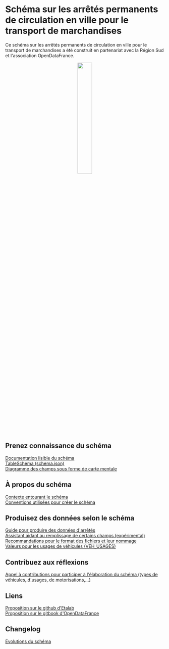 # Schéma sur les arrêtés permanents de circulation en ville pour le transport de marchandises

Ce schéma sur les arrêtés permanents de circulation en ville pour le transport de marchandises a été construit en partenariat avec la Région Sud et l'association OpenDataFrance.
<br>
<p align=center>
<img src=https://gblobscdn.gitbook.com/spaces%2F-M8umwbbnQtktzDT0-5_%2Favatar-rectangle-1591200295956.png?alt=media width='30%'>
</p>

## Prenez connaissance du schéma
[Documentation lisible du schéma](documentation/schema-page.md)  
[TableSchema (schema.json)](schema.json)  
[Diagramme des champs sous forme de carte mentale](https://raw.githubusercontent.com/CEREMA/schema-arrete-circulation/master/mindmaps/arrete-permanent-circulation.png) 

## À propos du schéma
[Contexte entourant le schéma](CONTEXTE.md)  
[Conventions utilisées pour créer le schéma](A-PROPOS.md)  

## Produisez des données selon le schéma
[Guide pour produire des données d'arrêtés](GUIDE.md)  
[Assistant aidant au remplissage de certains champs (expérimental)](https://cerema-med.shinyapps.io/assistant-arretes-alpha/)
[Recommandations pour le format des fichiers et leur nommage](FORMAT.md)  
[Valeurs pour les usages de véhicules (VEH_USAGES)](referentiels/VEH_USAGES.csv)

## Contribuez aux réflexions
[Appel à contributions pour participer à l'élaboration du schéma (types de véhicules, d'usages, de motorisations,...)](https://forms.gle/vUALzEDQqRsY2NgG9)

## Liens
[Proposition sur le github d'Etalab](https://github.com/etalab/schema.data.gouv.fr/issues/157)  
[Proposition sur le gitbook d'OpenDataFrance](https://opendatafrance.gitbook.io/fablog/territoires/chantiers/partage-des-donnees/standardisation/arretes-de-circulation)  
## Changelog
[Evolutions du schéma](CHANGELOG.md)

